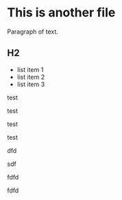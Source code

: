 # This is another file

Paragraph of text.

## H2

- list item 1
- list item 2
- list item 3

test


test


test

test

dfd


sdf

fdfd


fdfd
